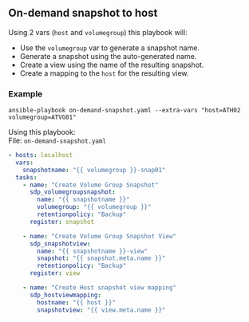 ## On-demand snapshot to host
Using 2 vars (`host` and `volumegroup`) this playbook will:
* Use the `volumegroup` var to generate a snapshot name. 
* Generate a snapshot using the auto-generated name. 
* Create a view using the name of the resulting snapshot. 
* Create a mapping to the `host` for the resulting view. 

### Example 
```
ansible-playbook on-demand-snapshot.yaml --extra-vars "host=ATH02 volumegroup=ATVG01"
```

Using this playbook:  
File: `on-demand-snapshot.yaml`
```yaml
- hosts: localhost
  vars: 
    snapshotname: "{{ volumegroup }}-snap01"
  tasks:
    - name: "Create Volume Group Snapshot"
      sdp_volumegroupsnapshot: 
        name: "{{ snapshotname }}"
        volumegroup: "{{ volumegroup }}"
        retentionpolicy: "Backup"
      register: snapshot

    - name: "Create Volume Group Snapshot View"
      sdp_snapshotview: 
        name: "{{ snapshotname }}-view"
        snapshot: "{{ snapshot.meta.name }}"
        retentionpolicy: "Backup"
      register: view

    - name: "Create Host snapshot view mapping"
      sdp_hostviewmapping:
        hostname: "{{ host }}"
        snapshotview: "{{ view.meta.name }}"
```